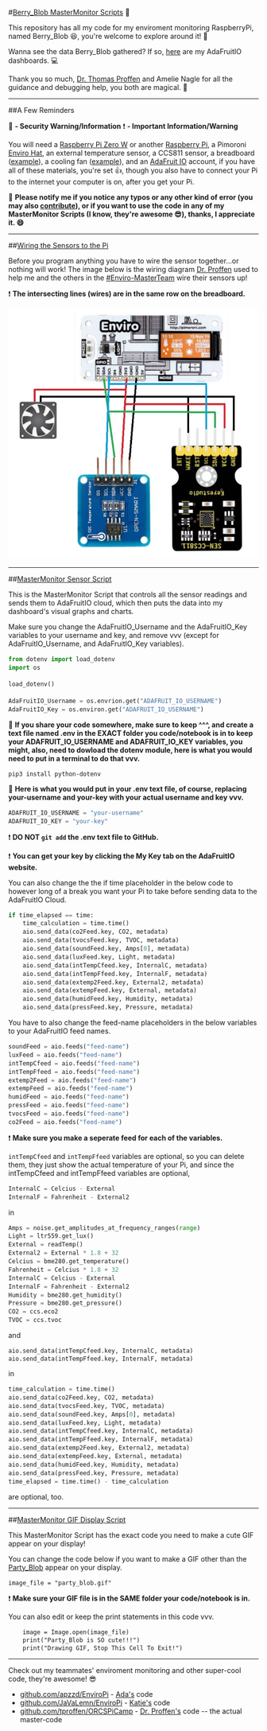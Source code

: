 #[Berry_Blob MasterMonitor Scripts](https://github.com/ThuviksaM/Berry_Blob) 🐍

This repository has all my code for my enviroment monitoring RaspberryPi, named Berry_Blob 😆, you're welcome to explore around it! 🔎

Wanna see the data Berry_Blob gathered? If so, [here](https://io.adafruit.com/Thuviksa/dashboards/weather-monitor) are my AdaFruitIO dashboards. 💻

Thank you so much, [Dr. Thomas Proffen](https://github.com/tproffen) and Amelie Nagle for all the guidance and debugging help, you both are magical. 🦄

<hr>

##A Few Reminders

🔐 **- Security Warning/Information**
❗ **- Important Information/Warning**

You will need a [Raspberry Pi Zero W](https://www.raspberrypi.org/products/raspberry-pi-zero-w/) or another [Raspberry Pi](https://www.adafruit.com/?q=Raspberry+Pi&sort=BestMatch), a Pimoroni [Enviro Hat](https://shop.pimoroni.com/products/enviro?variant=31155658489939), an external temperature sensor, a CCS811 sensor, a breadboard ([example](https://www.adafruit.com/product/64)), a cooling fan ([example](https://www.adafruit.com/product/3368)), and an [AdaFruit IO](https://io.adafruit.com/) account, if you have all of these materials, you're set 👍, though you also have to connect your Pi to the internet your computer is on, after you get your Pi.

🔐 **Please notify me if you notice any typos or any other kind of error (you may also [contribute]()), or if you want to use the code in any of my MasterMonitor Scripts (I know, they're awesome 😎), thanks, I appreciate it. 😄**

<hr>

##[Wiring the Sensors to the Pi](https://github.com/ThuviksaM/Berry_Blob/blob/master/Images/sensor-wiring-img.jpg)

Before you program anything you have to wire the sensor together...or nothing will work!
The image below is the wiring diagram [Dr. Proffen](https://github.com/tproffen) used to help me and the others in the [#Enviro-MasterTeam](https://www.orcsgirls.org/masterclass) wire their sensors up!

❗ **The intersecting lines (wires) are in the same row on the breadboard.**

![WiringDiagram](../Images/sensor-wiring-img.jpg)

<hr>

##[MasterMonitor Sensor Script](https://github.com/ThuviksaM/Berry_Blob/blob/master/JupyterNotebooks/MasterMonitorSensorScript.ipynb)

This is the MasterMonitor Script that controls all the sensor readings and sends them to AdaFruitIO cloud, which then puts the data into my dashboard's visual graphs and charts.

Make sure you change the AdaFruitIO_Username and the AdaFruitIO_Key variables to your username and key, and remove vvv (except for AdaFruitIO_Username, and AdaFruitIO_Key variables).
```python
from dotenv import load_dotenv
import os

load_dotenv()

AdaFruitIO_Username = os.envrion.get("ADAFRUIT_IO_USERNAME")
AdaFruitIO_Key = os.environ.get("ADAFRUIT_IO_USERNAME")
```
🔐 **If you share your code somewhere, make sure to keep ^^^, and create a text file named .env in the EXACT folder you code/notebook is in to keep your ADAFRUIT_IO_USERNAME and ADAFRUIT_IO_KEY variables, you might, also, need to dowload the dotenv module, here is what you would need to put in a terminal to do that vvv.**
```
pip3 install python-dotenv
```
🔐 **Here is what you would put in your .env text file, of course, replacing your-username and your-key with your actual username and key vvv.**
```python
ADAFRUIT_IO_USERNAME = "your-username"
ADAFRUIT_IO_KEY = "your-key"
```
❗ **DO NOT `git add` the .env text file to GitHub.**

❗ **You can get your key by clicking the My Key tab on the AdaFruitIO website.**

You can also change the the if time placeholder in the below code to however long of a break you want your Pi to take before sending data to the AdaFruitIO Cloud.
```python
if time_elapsed == time:
    time_calculation = time.time()
    aio.send_data(co2Feed.key, CO2, metadata)
    aio.send_data(tvocsFeed.key, TVOC, metadata)
    aio.send_data(soundFeed.key, Amps[0], metadata)
    aio.send_data(luxFeed.key, Light, metadata)
    aio.send_data(intTempCfeed.key, InternalC, metadata)
    aio.send_data(intTempFfeed.key, InternalF, metadata)
    aio.send_data(extemp2Feed.key, External2, metadata)
    aio.send_data(extempFeed.key, External, metadata)
    aio.send_data(humidFeed.key, Humidity, metadata)
    aio.send_data(pressFeed.key, Pressure, metadata)
```
You have to also change the feed-name placeholders in the below variables to your AdaFruitIO feed names.
```python
soundFeed = aio.feeds("feed-name")
luxFeed = aio.feeds("feed-name")
intTempCfeed = aio.feeds("feed-name")
intTempFfeed = aio.feeds("feed-name")
extemp2Feed = aio.feeds("feed-name")
extempFeed = aio.feeds("feed-name")
humidFeed = aio.feeds("feed-name")
pressFeed = aio.feeds("feed-name")
tvocsFeed = aio.feeds("feed-name")
co2Feed = aio.feeds("feed-name")
```
❗ **Make sure you make a seperate feed for each of the variables.**

`intTempCfeed` and `intTempFfeed` variables are optional, so you can delete them, they just show the actual temperature of your Pi, and since the intTempCfeed and intTempFfeed variables are optional,
```python   
InternalC = Celcius - External
InternalF = Fahrenheit - External2
```
in
```python
Amps = noise.get_amplitudes_at_frequency_ranges(range)
Light = ltr559.get_lux()
External = readTemp()
External2 = External * 1.8 + 32
Celcius = bme280.get_temperature()
Fahrenheit = Celcius * 1.8 + 32
InternalC = Celcius - External
InternalF = Fahrenheit - External2
Humidity = bme280.get_humidity()
Pressure = bme280.get_pressure()
CO2 = ccs.eco2
TVOC = ccs.tvoc
```
and
```
aio.send_data(intTempCfeed.key, InternalC, metadata)
aio.send_data(intTempFfeed.key, InternalF, metadata)
```
in
```python
time_calculation = time.time()
aio.send_data(co2Feed.key, CO2, metadata)
aio.send_data(tvocsFeed.key, TVOC, metadata)
aio.send_data(soundFeed.key, Amps[0], metadata)
aio.send_data(luxFeed.key, Light, metadata)
aio.send_data(intTempCfeed.key, InternalC, metadata)
aio.send_data(intTempFfeed.key, InternalF, metadata)
aio.send_data(extemp2Feed.key, External2, metadata)
aio.send_data(extempFeed.key, External, metadata)
aio.send_data(humidFeed.key, Humidity, metadata)
aio.send_data(pressFeed.key, Pressure, metadata)
time_elapsed = time.time() - time_calculation
```
are optional, too.

<hr>

##[MasterMonitor GIF Display Script](https://github.com/ThuviksaM/Berry_Blob/blob/master/JupyterNotebooks/MasterMonitorGIFDisplayScript.ipynb)

This MasterMonitor Script has the exact code you need to make a cute GIF appear on your display!

You can change the code below if you want to make a GIF other than the [Party_Blob](https://github.com/ThuviksaM/Berry_Blob/blob/master/JupyterNotebooks/part_blob.gif) appear on your display.
```
image_file = "party_blob.gif"
```
❗ **Make sure your GIF file is in the SAME folder your code/notebook is in.**

You can also edit or keep the print statements in this code vvv.
```
    image = Image.open(image_file)
    print("Party_Blob is SO cute!!!")
    print("Drawing GIF, Stop This Cell To Exit!")
```

<hr>

Check out my teammates' enviroment monitoring and other super-cool code, they're awesome! 😎
+ [github.com/apzzd/EnviroPi](https://github.com/apzzd/EnviroPi) - [Ada's](https://github.com/apzzd) code
+ [github.com/JaVaLemn/EnviroPi](https://github.com/JaVaLemn/EnviroPi) - [Katie's](https://github.com/JaVaLemn) code
+ [github.com/tproffen/ORCSPiCamp](https://github.com/tproffen/ORCSPiCamp) - [Dr. Proffen's](https://github.com/tproffen) code -- the actual master-code</p>
